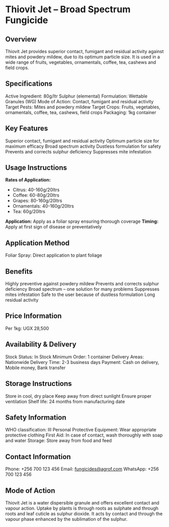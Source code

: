 # Thiovit Jet – Broad Spectrum Fungicide

## Overview
Thiovit Jet provides superior contact, fumigant and residual activity against mites and powdery mildew, due to its optimum particle size. It is used in a wide range of fruits, vegetables, ornamentals, coffee, tea, cashews and field crops.

## Specifications
Active Ingredient: 80g/ltr Sulphur (elemental)
Formulation: Wettable Granules (WG)
Mode of Action: Contact, fumigant and residual activity
Target Pests: Mites and powdery mildew
Target Crops: Fruits, vegetables, ornamentals, coffee, tea, cashews, field crops
Packaging: 1kg container

## Key Features
Superior contact, fumigant and residual activity
Optimum particle size for maximum efficacy
Broad spectrum activity
Dustless formulation for safety
Prevents and corrects sulphur deficiency
Suppresses mite infestation

## Usage Instructions
**Rates of Application:**
- Citrus: 40-160g/20ltrs
- Coffee: 60-80g/20ltrs
- Grapes: 80-160g/20ltrs
- Ornamentals: 40-160g/20ltrs
- Tea: 60g/20ltrs

**Application:** Apply as a foliar spray ensuring thorough coverage
**Timing:** Apply at first sign of disease or preventatively

## Application Method
Foliar Spray: Direct application to plant foliage

## Benefits
Highly preventive against powdery mildew
Prevents and corrects sulphur deficiency
Broad spectrum – one solution for many problems
Suppresses mites infestation
Safe to the user because of dustless formulation
Long residual activity

## Price Information
Per 1kg: UGX 28,500

## Availability & Delivery
Stock Status: In Stock
Minimum Order: 1 container
Delivery Areas: Nationwide
Delivery Time: 2-3 business days
Payment: Cash on delivery, Mobile money, Bank transfer

## Storage Instructions
Store in cool, dry place
Keep away from direct sunlight
Ensure proper ventilation
Shelf life: 24 months from manufacturing date

## Safety Information
WHO classification: III
Personal Protective Equipment: Wear appropriate protective clothing
First Aid: In case of contact, wash thoroughly with soap and water
Storage: Store away from food and feed

## Contact Information
Phone: +256 700 123 456
Email: fungicides@agrof.com
WhatsApp: +256 700 123 456

## Mode of Action
Thiovit Jet is a water dispersible granule and offers excellent contact and vapour action. Uptake by plants is through roots as sulphate and through roots and leaf cuticle as sulphur dioxide. It acts by contact and through the vapour phase enhanced by the sublimation of the sulphur.


